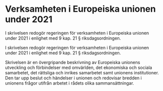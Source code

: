 # Verksamheten i Europeiska unionen under 2021

I skrivelsen redogör regeringen för verksamheten i Europeiska unionen under 2021 i enlighet med 9 kap. 21 § riksdagsordningen.

I skrivelsen redogör regeringen för verksamheten i Europeiska unionen under 2021 i enlighet med 9 kap. 21 § riksdagsordningen.

Skrivelsen är en övergripande beskrivning av Europeiska unionens utveckling och förbindelser med omvärlden, det ekonomiska och sociala samarbetet, det rättsliga och inrikes samarbetet samt unionens institutioner. Den tar upp beslut och händelser i unionen och redovisar bredden i unionens frågor utifrån arbetet i rådets olika sammansättningar.
